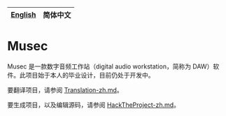 | [English](./README.md) | 简体中文 |
| ---------------------- | -------- |

# Musec

Musec 是一款数字音频工作站（digital audio workstation，简称为 DAW）软件。此项目始于本人的毕业设计，目前仍处于开发中。

要翻译项目，请参阅 [Translation-zh.md](./doc/Translation-zh.md)。

要生成项目，以及编辑源码，请参阅 [HackTheProject-zh.md](./doc/HackTheProject-zh.md)。